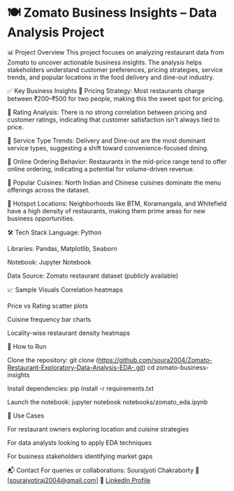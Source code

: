# 🍽️ Zomato Business Insights – Data Analysis Project #
📊 Project Overview
This project focuses on analyzing restaurant data from Zomato to uncover actionable business insights. The analysis helps stakeholders understand customer preferences, pricing strategies, service trends, and popular locations in the food delivery and dine-out industry.

✅ Key Business Insights
💸 Pricing Strategy:
Most restaurants charge between ₹200–₹500 for two people, making this the sweet spot for pricing.

🌟 Rating Analysis:
There is no strong correlation between pricing and customer ratings, indicating that customer satisfaction isn't always tied to price.

🍴 Service Type Trends:
Delivery and Dine-out are the most dominant service types, suggesting a shift toward convenience-focused dining.

🛵 Online Ordering Behavior:
Restaurants in the mid-price range tend to offer online ordering, indicating a potential for volume-driven revenue.

🍜 Popular Cuisines:
North Indian and Chinese cuisines dominate the menu offerings across the dataset.

📍 Hotspot Locations:
Neighborhoods like BTM, Koramangala, and Whitefield have a high density of restaurants, making them prime areas for new business opportunities.

🛠️ Tech Stack
Language: Python

Libraries: Pandas, Matplotlib, Seaborn

Notebook: Jupyter Notebook

Data Source: Zomato restaurant dataset (publicly available)

📈 Sample Visuals
Correlation heatmaps

Price vs Rating scatter plots

Cuisine frequency bar charts

Locality-wise restaurant density heatmaps

🚀 How to Run

Clone the repository:
git clone (https://github.com/soura2004/Zomato-Restaurant-Exploratory-Data-Analysis-EDA-.git)
cd zomato-business-insights

Install dependencies:
pip install -r requirements.txt

Launch the notebook:
jupyter notebook notebooks/zomato_eda.ipynb

📌 Use Cases

For restaurant owners exploring location and cuisine strategies

For data analysts looking to apply EDA techniques

For business stakeholders identifying market gaps

📬 Contact
For queries or collaborations:
Sourajyoti Chakraborty
📧 [sourajyotiraj2004@gmail.com]
🔗 [LinkedIn Profile](https://www.linkedin.com/in/sourajyoti-chakraborty2004/)

